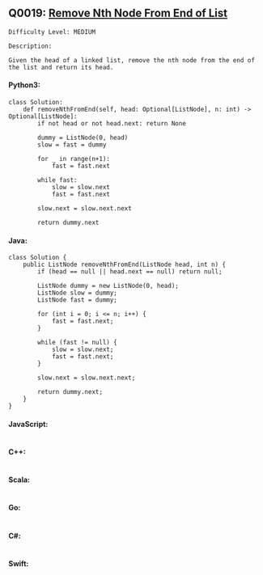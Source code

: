 ## Q0019: [Remove Nth Node From End of List](https://leetcode.com/problems/remove-nth-node-from-end-of-list/)

```
Difficulty Level: MEDIUM
```

```
Description:

Given the head of a linked list, remove the nth node from the end of the list and return its head.
```

#### Python3:

```
class Solution:
    def removeNthFromEnd(self, head: Optional[ListNode], n: int) -> Optional[ListNode]:
        if not head or not head.next: return None

        dummy = ListNode(0, head)
        slow = fast = dummy

        for _ in range(n+1):
            fast = fast.next

        while fast:
            slow = slow.next
            fast = fast.next

        slow.next = slow.next.next
        
        return dummy.next
```

#### Java:

```
class Solution {
    public ListNode removeNthFromEnd(ListNode head, int n) {
        if (head == null || head.next == null) return null;

        ListNode dummy = new ListNode(0, head);
        ListNode slow = dummy;
        ListNode fast = dummy;

        for (int i = 0; i <= n; i++) {
            fast = fast.next;
        }
            
        while (fast != null) {
            slow = slow.next;
            fast = fast.next;
        }

        slow.next = slow.next.next;
        
        return dummy.next;
    }
}
```

#### JavaScript:

```

```

#### C++:

```

```

#### Scala:

```

```

#### Go:

```

```

#### C#:

```

```

#### Swift:

```

```